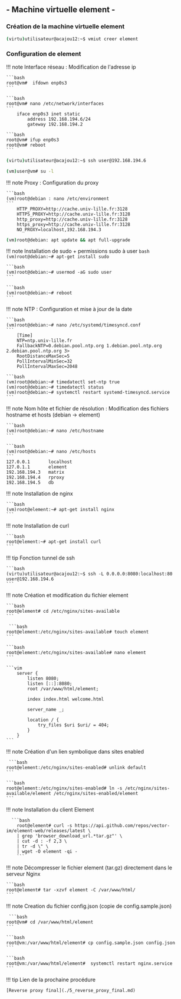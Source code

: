 ## - Machine virtuelle element -

### Création de la machine virtuelle element

```bash
(virtu)utilisateur@acajou12:~$ vmiut creer element
```

### Configuration de element

!!! note Interface réseau : Modification de l'adresse ip

    ```bash
    root@vm#  ifdown enp0s3
    ```

    ```bash
    root@vm# nano /etc/network/interfaces
    ```
        iface enp0s3 inet static
            address 192.168.194.6/24
            gateway 192.168.194.2
    
    ```bash
    root@vm# ifup enp0s3
    root@vm# reboot
    ```


```bash
(virtu)utilisateur@acajou12:~$ ssh user@192.168.194.6
```

```bash
(vm)user@vm# su -l
```

!!! note Proxy : Configuration du proxy

    ```bash
    (vm)root@debian : nano /etc/environment
    ```
        HTTP_PROXY=http://cache.univ-lille.fr:3128
        HTTPS_PROXY=http://cache.univ-lille.fr:3128
        http_proxy=http://cache.univ-lille.fr:3128
        https_proxy=http://cache.univ-lille.fr:3128
        NO_PROXY=localhost,192.168.194.3

```bash
(vm)root@debian: apt update && apt full-upgrade
```

!!! note Installation de sudo + permissions sudo à user
    ```bash
    (vm)root@debian:~# apt-get install sudo
    ```

    ```bash
    (vm)root@debian:~# usermod -aG sudo user
    ```

    ```bash
    (vm)root@debian:~# reboot
    ```

!!! note NTP : Configuration et mise à jour de la date
    
    ```bash
    (vm)root@debian:~# nano /etc/systemd/timesyncd.conf
    ```
        [Time]
        NTP=ntp.univ-lille.fr
        FallbackNTP=0.debian.pool.ntp.org 1.debian.pool.ntp.org 2.debian.pool.ntp.org 3>
        RootDistanceMaxSec=5
        PollIntervalMinSec=32
        PollIntervalMaxSec=2048
    
    ```bash
    (vm)root@debian:~# timedatectl set-ntp true
    (vm)root@debian:~# timedatectl status
    (vm)root@debian:~# systemctl restart systemd-timesyncd.service
    ```

!!! note Nom hôte et fichier de résolution : Modification des fichiers hostname et hosts (debian -> element)

    ```bash
    (vm)root@debian:~# nano /etc/hostname
    ```
    
    ```bash
    (vm)root@debian:~# nano /etc/hosts
    ```
    127.0.0.1       localhost
    127.0.1.1       element
    192.168.194.3   matrix
    192.168.194.4   rproxy
    192.168.194.5   db


!!! note Installation de nginx

    ```bash
    (vm)root@element:~# apt-get install nginx
    ```

!!! note Installation de curl 

    ```bash
    root@element:~# apt-get install curl
    ```

!!! tip Fonction tunnel de ssh

    ```bash
    (virtu)utilisateur@acajou12:~$ ssh -L 0.0.0.0:8080:localhost:80 user@192.168.194.6
    ```

!!! note Création et modification du fichier element

    ```bash 
    root@element# cd /etc/nginx/sites-available
    ```

     ```bash 
    root@element:/etc/nginx/sites-available# touch element
    ```

    ```bash 
    root@element:/etc/nginx/sites-available# nano element
    ```

    ```vim
        server {
            listen 8080;
            listen [::]:8080;
            root /var/www/html/element;

            index index.html welcome.html

            server_name _;

            location / {
                try_files $uri $uri/ = 404;
            }
        }
    ```

!!! note Création d'un lien symbolique dans sites enabled

     ```bash 
    root@element:/etc/nginx/sites-enabled# unlink default
    ```

    ```bash 
    root@element:/etc/nginx/sites-enabled# ln -s /etc/nginx/sites-available/element /etc/nginx/sites-enabled/element
    ```

!!! note Installation du client Element

      ```bash
        root@element# curl -s https://api.github.com/repos/vector-im/element-web/releases/latest \
        | grep 'browser_download_url.*tar.gz"' \
        | cut -d : -f 2,3 \
        | tr -d \" \
        | wget -O element -qi -
        ```

!!! note Décompresser le fichier element (tar.gz) directement dans le serveur Nginx

    ```bash
    root@element# tar -xzvf element -C /var/www/html/ 
    ```

!!! note Creation du fichier config.json (copie de config.sample.json)

     ```bash 
    root@vm# cd /var/www/html/element
    ```

    ```bash 
    root@vm:/var/www/html/element# cp config.sample.json config.json
    ```

    ```bash 
    root@vm:/var/www/html/element#  systemctl restart nginx.service
    ```



!!! tip Lien de la prochaine procédure

    [Reverse proxy final](./5_reverse_proxy_final.md)
